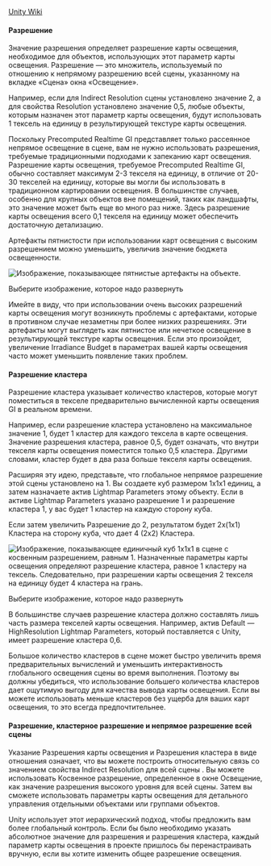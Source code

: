 [Unity Wiki](https://docs.unity3d.com/Manual/class-LightmapParameters.html)



#### Разрешение

Значение разрешения определяет разрешение карты освещения, необходимое для объектов, использующих этот параметр карты освещения. Разрешение — это множитель, используемый по отношению к непрямому разрешению всей сцены, указанному на вкладке «Сцена» окна «Освещение».

Например, если для Indirect Resolution сцены установлено значение 2, а для свойства Resolution установлено значение 0,5, любые объекты, которым назначен этот параметр карты освещения, будут использовать 1 тексель на единицу в результирующей текстуре карты освещения.

Поскольку Precomputed Realtime GI представляет только рассеянное непрямое освещение в сцене, вам не нужно использовать разрешения, требуемые традиционными подходами к запеканию карт освещения. Разрешение карты освещения, требуемое Precomputed Realtime GI, обычно составляет максимум 2-3 текселя на единицу, в отличие от 20-30 текселей на единицу, которые вы могли бы использовать в традиционном картировании освещения. В большинстве случаев, особенно для крупных объектов вне помещений, таких как ландшафты, это значение может быть еще во много раз ниже. Здесь разрешение карты освещения всего 0,1 текселя на единицу может обеспечить достаточную детализацию.

Артефакты пятнистости при использовании карт освещения с высоким разрешением можно уменьшить, увеличив значение бюджета освещенности.

![Изображение, показывающее пятнистые артефакты на объекте.](https://connect-prd-cdn.unity.com/20210707/learn/images/decc728b-ffb7-4b2c-a5ce-58750c406244_LightOpt_5.7.0_1_DapplingArtefacts.png)

Выберите изображение, которое надо развернуть

Имейте в виду, что при использовании очень высоких разрешений карты освещения могут возникнуть проблемы с артефактами, которые в противном случае незаметны при более низких разрешениях. Эти артефакты могут выглядеть как пятнистое или нечеткое освещение в результирующей текстуре карты освещения. Если это произойдет, увеличение Irradiance Budget в параметрах вашей карты освещения часто может уменьшить появление таких проблем.

#### Разрешение кластера

Разрешение кластера указывает количество кластеров, которые могут поместиться в текселе предварительно вычисленной карты освещения GI в реальном времени.

Например, если разрешение кластера установлено на максимальное значение 1, будет 1 кластер для каждого тексела в карте освещения. Значение разрешения кластера, равное 0,5, будет означать, что внутри текселя карты освещения поместится только 0,5 кластера. Другими словами, кластер будет в два раза больше текселя карты освещения.

Расширяя эту идею, представьте, что глобальное непрямое разрешение этой сцены установлено на 1. Вы создаете куб размером 1x1x1 единиц, а затем назначаете актив Lightmap Parameters этому объекту. Если в активе Lightmap Parameters указано разрешение 1 и разрешение кластера 1, у вас будет 1 кластер на каждую сторону куба.

Если затем увеличить Разрешение до 2, результатом будет 2x(1x1) Кластера на сторону куба, что дает 4 (2x2) Кластера.

![Изображение, показывающее единичный куб 1x1x1 в сцене с косвенным разрешением, равным 1. Назначенные параметры карты освещения определяют разрешение кластера, равное 1 кластеру на тексель.  Следовательно, при разрешении карты освещения 2 текселя на единицу будет 4 кластера на грань.](https://connect-prd-cdn.unity.com/20210707/learn/images/79af4c8b-7ddc-4d73-8d59-fd4aba3c6207_LightOpt_5.7.0_2_ClusterResolutionCube.png)

Выберите изображение, которое надо развернуть

В большинстве случаев разрешение кластера должно составлять лишь часть размера текселей карты освещения. Например, актив Default — HighResolution Lightmap Parameters, который поставляется с Unity, имеет разрешение кластера 0,6.

Большое количество кластеров в сцене может быстро увеличить время предварительных вычислений и уменьшить интерактивность глобального освещения сцены во время выполнения. Поэтому вы должны убедиться, что использование большего количества кластеров дает ощутимую выгоду для качества вывода карты освещения. Если вы можете использовать меньше кластеров без ущерба для ваших карт освещения, то это всегда предпочтительнее.

#### Разрешение, кластерное разрешение и непрямое разрешение всей сцены

Указание Разрешения карты освещения и Разрешения кластера в виде отношения означает, что вы можете построить относительную связь со значением свойства Indirect Resolution для всей сцены . Вы можете использовать Косвенное разрешение, определенное в окне Освещение, как значение разрешения высокого уровня для всей сцены. Затем вы сможете использовать параметры карты освещения для детального управления отдельными объектами или группами объектов.

Unity использует этот иерархический подход, чтобы предложить вам более глобальный контроль. Если бы было необходимо указать абсолютное значение для разрешения и разрешения кластера, каждый параметр карты освещения в проекте пришлось бы перенастраивать вручную, если вы хотите изменить общее разрешение освещения.